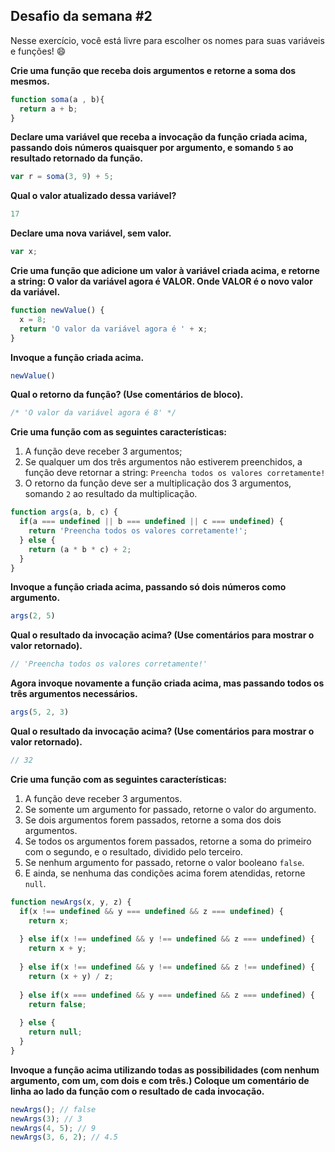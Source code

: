 **Desafio da semana #2**
------------------------

Nesse exercício, você está livre para escolher os nomes para suas variáveis e funções! 😄

**Crie uma função que receba dois argumentos e retorne a soma dos mesmos.**
```js
function soma(a , b){
  return a + b;
}
```
**Declare uma variável que receba a invocação da função criada acima, passando dois números quaisquer por argumento, e somando `5` ao resultado retornado da função.**
```js
var r = soma(3, 9) + 5;
```
**Qual o valor atualizado dessa variável?**
```js
17
```
**Declare uma nova variável, sem valor.**
```js
var x;
```
**Crie uma função que adicione um valor à variável criada acima, e retorne a string: O valor da variável agora é VALOR. Onde VALOR é o novo valor da variável.**
```js
function newValue() {
  x = 8;
  return 'O valor da variável agora é ' + x;
}
```
**Invoque a função criada acima.**
```js
newValue()
```
**Qual o retorno da função? (Use comentários de bloco).**
```js
/* 'O valor da variável agora é 8' */
```
**Crie uma função com as seguintes características:**
1. A função deve receber 3 argumentos;
2. Se qualquer um dos três argumentos não estiverem preenchidos, a função deve retornar a string: `Preencha todos os valores corretamente!`
3. O retorno da função deve ser a multiplicação dos 3 argumentos, somando `2` ao resultado da multiplicação.
```js
function args(a, b, c) {
  if(a === undefined || b === undefined || c === undefined) {
    return 'Preencha todos os valores corretamente!';
  } else {
	return (a * b * c) + 2;
  }
}
```
**Invoque a função criada acima, passando só dois números como argumento.**
```js
args(2, 5)
```
**Qual o resultado da invocação acima? (Use comentários para mostrar o valor retornado).**
```js
// 'Preencha todos os valores corretamente!'
```
**Agora invoque novamente a função criada acima, mas passando todos os três argumentos necessários.**
```js
args(5, 2, 3)
```
**Qual o resultado da invocação acima? (Use comentários para mostrar o valor retornado).**
```js
// 32
```
**Crie uma função com as seguintes características:**
1. A função deve receber 3 argumentos.
2. Se somente um argumento for passado, retorne o valor do argumento.
3. Se dois argumentos forem passados, retorne a soma dos dois argumentos.
4. Se todos os argumentos forem passados, retorne a soma do primeiro com o segundo, e o resultado, dividido pelo terceiro.
5. Se nenhum argumento for passado, retorne o valor booleano `false`.
6. E ainda, se nenhuma das condições acima forem atendidas, retorne `null`.
```js
function newArgs(x, y, z) {
  if(x !== undefined && y === undefined && z === undefined) {
    return x;
  
  } else if(x !== undefined && y !== undefined && z === undefined) {
    return x + y;
    
  } else if(x !== undefined && y !== undefined && z !== undefined) {
    return (x + y) / z;
  
  } else if(x === undefined && y === undefined && z === undefined) {
    return false;
  
  } else {
    return null;
  }
}
```
**Invoque a função acima utilizando todas as possibilidades (com nenhum argumento, com um, com dois e com três.) Coloque um comentário de linha ao lado da função com o resultado de cada invocação.**
```js
newArgs(); // false
newArgs(3); // 3
newArgs(4, 5); // 9
newArgs(3, 6, 2); // 4.5
```
